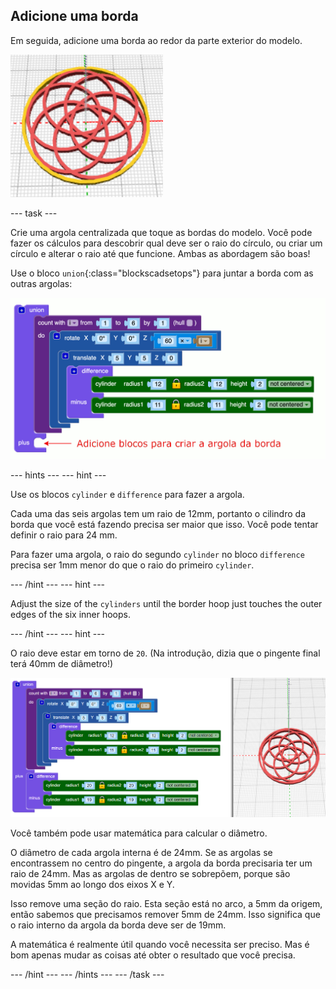 ## Adicione uma borda

Em seguida, adicione uma borda ao redor da parte exterior do modelo.

![captura de tela](images/pendant-border-show.png)

--- task ---

Crie uma argola centralizada que toque as bordas do modelo. Você pode fazer os cálculos para descobrir qual deve ser o raio do círculo, ou criar um círculo e alterar o raio até que funcione. Ambas as abordagem são boas!

Use o bloco `union`{:class="blockscadsetops"} para juntar a borda com as outras argolas:

![captura de tela](images/pendant-union.png)

--- hints --- --- hint ---

Use os blocos `cylinder` e `difference` para fazer a argola.

Cada uma das seis argolas tem um raio de 12mm, portanto o cilindro da borda que você está fazendo precisa ser maior que isso. Você pode tentar definir o raio para 24 mm.

Para fazer uma argola, o raio do segundo `cylinder` no bloco `difference` precisa ser 1mm menor do que o raio do primeiro `cylinder`.

--- /hint --- --- hint ---

Adjust the size of the `cylinders` until the border hoop just touches the outer edges of the six inner hoops.

--- /hint --- --- hint ---

O raio deve estar em torno de `20`. (Na introdução, dizia que o pingente final terá 40mm de diâmetro!)

![captura de tela](images/pendant-border.png)

Você também pode usar matemática para calcular o diâmetro.

O diâmetro de cada argola interna é de 24mm. Se as argolas se encontrassem no centro do pingente, a argola da borda precisaria ter um raio de 24mm. Mas as argolas de dentro se sobrepõem, porque são movidas 5mm ao longo dos eixos X e Y.

Isso remove uma seção do raio. Esta seção está no arco, a 5mm da origem, então sabemos que precisamos remover 5mm de 24mm. Isso significa que o raio interno da argola da borda deve ser de 19mm.

A matemática é realmente útil quando você necessita ser preciso. Mas é bom apenas mudar as coisas até obter o resultado que você precisa.

--- /hint --- --- /hints --- --- /task ---

